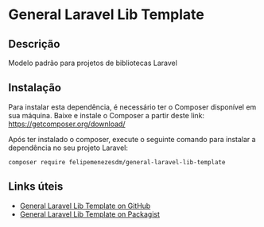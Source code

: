 # General Laravel Lib Template

## Descrição
Modelo padrão para projetos de bibliotecas Laravel

## Instalação
Para instalar esta dependência, é necessário ter o Composer disponível em sua máquina. Baixe e instale o Composer a partir deste link: https://getcomposer.org/download/

Após ter instalado o composer, execute o seguinte comando para instalar a dependência no seu projeto Laravel:

```
composer require felipemenezesdm/general-laravel-lib-template
```

## Links úteis

- [General Laravel Lib Template on GitHub](https://github.com/FelipeMenezesDM/general-laravel-lib-template)
- [General Laravel Lib Template on Packagist](https://packagist.org/packages/felipemenezesdm/general-laravel-lib-template)
